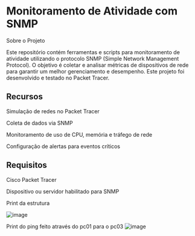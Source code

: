 <h1>Monitoramento de Atividade com SNMP</h1>
Sobre o Projeto

Este repositório contém ferramentas e scripts para monitoramento de atividade utilizando o protocolo SNMP (Simple Network Management Protocol). O objetivo é coletar e analisar métricas de dispositivos de rede para garantir um melhor gerenciamento e desempenho. Este projeto foi desenvolvido e testado no Packet Tracer.

<h2>Recursos</h2>

Simulação de redes no Packet Tracer

Coleta de dados via SNMP

Monitoramento de uso de CPU, memória e tráfego de rede

Configuração de alertas para eventos críticos

<h2>Requisitos</h2>

Cisco Packet Tracer

Dispositivo ou servidor habilitado para SNMP

Print da estrutura

![image](https://github.com/user-attachments/assets/f9f2a035-89f7-4ea6-936e-cbdff9ded093)


Print do ping feito através do pc01 para o pc03
![image](https://github.com/user-attachments/assets/edf10e60-0813-48a4-956f-6f977e6232b3)








